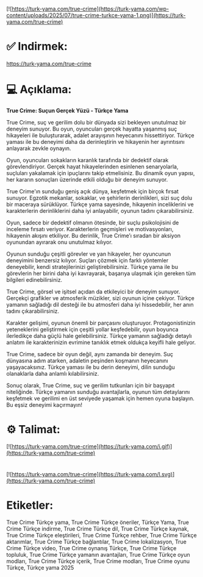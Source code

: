 [![https://turk-yama.com/true-crime](https://turk-yama.com/wp-content/uploads/2025/07/true-crime-turkce-yama-1.png)](https://turk-yama.com/true-crime)
# ✅ Indirmek:
https://turk-yama.com/true-crime
# 💻 Açıklama:
**True Crime: Suçun Gerçek Yüzü - Türkçe Yama**

True Crime, suç ve gerilim dolu bir dünyada sizi bekleyen unutulmaz bir deneyim sunuyor. Bu oyun, oyuncuları gerçek hayatta yaşanmış suç hikayeleri ile buluşturarak, adalet arayışının heyecanını hissettiriyor. Türkçe yaması ile bu deneyimi daha da derinleştirin ve hikayenin her ayrıntısını anlayarak zevkle oynayın.

Oyun, oyuncuları sokakların karanlık tarafında bir dedektif olarak görevlendiriyor. Gerçek hayat hikayelerinden esinlenen senaryolarla, suçluları yakalamak için ipuçlarını takip etmelisiniz. Bu dinamik oyun yapısı, her kararın sonuçları üzerinde etkili olduğu bir deneyim sunuyor.

True Crime'ın sunduğu geniş açık dünya, keşfetmek için birçok fırsat sunuyor. Egzotik mekanlar, sokaklar, ve şehirlerin derinlikleri, sizi suç dolu bir maceraya sürüklüyor. Türkçe yama sayesinde, hikayenin inceliklerini ve karakterlerin derinliklerini daha iyi anlayabilir, oyunun tadını çıkarabilirsiniz.

Oyun, sadece bir dedektif olmanın ötesinde, bir suçlu psikolojisini de inceleme fırsatı veriyor. Karakterlerin geçmişleri ve motivasyonları, hikayenin akışını etkiliyor. Bu derinlik, True Crime’ı sıradan bir aksiyon oyunundan ayırarak onu unutulmaz kılıyor.

Oyunun sunduğu çeşitli görevler ve yan hikayeler, her oyuncunun deneyimini benzersiz kılıyor. Suçları çözmek için farklı yöntemler deneyebilir, kendi stratejilerinizi geliştirebilirsiniz. Türkçe yama ile bu görevlerin her birini daha iyi kavrayarak, başarıya ulaşmak için gereken tüm bilgileri edinebilirsiniz.

True Crime, görsel ve işitsel açıdan da etkileyici bir deneyim sunuyor. Gerçekçi grafikler ve atmosferik müzikler, sizi oyunun içine çekiyor. Türkçe yamanın sağladığı dil desteği ile bu atmosferi daha iyi hissedebilir, her anın tadını çıkarabilirsiniz.

Karakter gelişimi, oyunun önemli bir parçasını oluşturuyor. Protagonistinizin yeteneklerini geliştirmek için çeşitli yollar keşfedebilir, oyun boyunca ilerledikçe daha güçlü hale gelebilirsiniz. Türkçe yamanın sağladığı detaylı anlatım ile karakterinizin evrimine tanıklık etmek oldukça keyifli hale geliyor.

True Crime, sadece bir oyun değil, aynı zamanda bir deneyim. Suç dünyasına adım atarken, adaletin peşinden koşmanın heyecanını yaşayacaksınız. Türkçe yaması ile bu derin deneyimi, dilin sunduğu olanaklarla daha anlamlı kılabilirsiniz.

Sonuç olarak, True Crime, suç ve gerilim tutkunları için bir başyapıt niteliğinde. Türkçe yamanın sunduğu avantajlarla, oyunun tüm detaylarını keşfetmek ve gerilimi en üst seviyede yaşamak için hemen oyuna başlayın. Bu eşsiz deneyimi kaçırmayın!
# ⚙️ Talimat:
[![https://turk-yama.com/true-crime](https://turk-yama.com/i.gif)](https://turk-yama.com/true-crime)
#
[![https://turk-yama.com/true-crime](https://turk-yama.com/l.svg)](https://turk-yama.com/true-crime)
# Etiketler:
True Crime Türkçe yama, True Crime Türkçe öneriler, Türkçe Yama, True Crime Türkçe indirme, True Crime Türkçe dil, True Crime Türkçe kaynak, True Crime Türkçe eleştirileri, True Crime Türkçe rehber, True Crime Türkçe aktarımlar, True Crime Türkçe bağlantılar, True Crime lokalizasyon, True Crime Türkçe video, True Crime oynanış Türkçe, True Crime Türkçe topluluk, True Crime Türkçe yamanın avantajları, True Crime Türkçe oyun modları, True Crime Türkçe içerik, True Crime modları, True Crime oyunu Türkçe, Türkçe yama 2025


